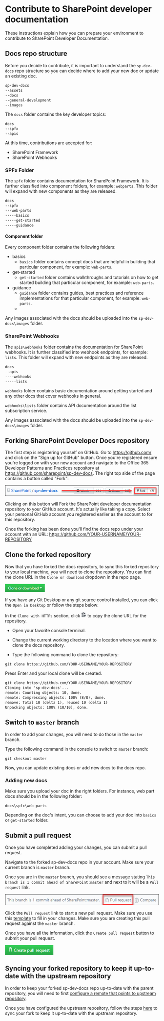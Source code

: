 # Contribute to SharePoint developer documentation
These instructions explain how you can prepare your environment to contribute to SharePoint Developer Documentation.

## Docs repo structure

Before you decide to contribute, it is important to understand the `sp-dev-docs` repo structure so you can decide where to add your new doc or update an existing doc.

```
sp-dev-docs
--assets
--docs
--general-development
--images
```

The `docs` folder contains the key developer topics:

```
docs
--spfx
--apis
```
At this time, contributions are accepted for:

* SharePoint Framework
* SharePoint Webhooks

### SPFx Folder

The `spfx` folder contains documentation for SharePoint Framework. It is further classified into component folders, for example: `webparts`. This folder will expand with new components as they are released.

```
docs
--spfx
---web-parts
-----basics
-----get-started
-----guidance
```

#### Component folder
Every component folder contains the following folders:
* basics
    * `basics` folder contains concept docs that are helpful in building that particular component, for example: `web-parts`. 
* get-started
    * `get-started` folder contains walkthroughs and tutorials on how to get started building that particular component, for example: `web-parts`.
* guidance
    * `guidance` folder contains guides, best practices and reference implementations for that particular component, for example: `web-parts`.
    * 
Any images associated with the docs should be uploaded into the `sp-dev-docs\images` folder.

### SharePoint Webhooks 

The `apis\webhooks` folder contains the documentation for SharePoint webhooks. It is further classified into webhook endpoints, for example: `lists`. This folder will expand with new endpoints as they are released.

```
docs
--apis
----webhooks
-----lists
```

`webhooks` folder contains basic documentation around getting started and any other docs that cover webhooks in general.

`webhooks\lists` folder contains API documentation around the list subscription service.

Any images associated with the docs should be uploaded into the `sp-dev-docs\images` folder.

## Forking SharePoint Developer Docs repository

The first step is registering yourself on GitHub. Go to https://github.com/ and click on the "Sign up for GitHub" button. Once you're registered ensure you're logged on with your new account and navigate to the Office 365 Developer Patterns and Practices repository at https://github.com/sharepoint/sp-dev-docs. The right top side of the page contains a button called "Fork":

![Fork the sp-dev-docs github repository](../images/contribute-fork-docs-repo.png)

Clicking on this button will Fork the SharePoint developer documentation repository to your GitHub account. It's actually like taking a copy. Select your personal GitHub account you registered earlier as the account to for this repository.

Once the forking has been done you'll find the docs repo under your account with an URL: https://github.com/YOUR-USERNAME/YOUR-REPOSITORY

## Clone the forked repository

Now that you have forked the docs repository, to sync this forked repository to your local machine, you will need to clone the repository. You can find the clone URL in the `Clone or download` dropdown in the repo page. 

![Clone the forked SharePoint developer docs repository](../images/contribute-docs-clone-options.png)

If you have any Git Desktop or any git source control installed, you can click the `Open in Desktop` or follow the steps below:

In the `Clone with HTTPs` section, click ![](../images/contribute-clone-icon.png)
 to copy the clone URL for the repository.

* Open your favorite console terminal.

* Change the current working directory to the location where you want to clone the docs repository.

* Type the following command to clone the repository:

```
git clone https://github.com/YOUR-USERNAME/YOUR-REPOSITORY
```

Press Enter and your local clone will be created.

```
git clone https://github.com/YOUR-USERNAME/YOUR-REPOSITORY
Cloning into 'sp-dev-docs'...
remote: Counting objects: 10, done.
remote: Compressing objects: 100% (8/8), done.
remove: Total 10 (delta 1), reused 10 (delta 1)
Unpacking objects: 100% (10/10), done.
```

## Switch to `master` branch

In order to add your changes, you will need to do those in the `master` branch.

Type the following command in the console to switch to `master` branch:

```
git checkout master
```

Now, you can update existing docs or add new docs to the docs repo.

### Adding new docs

Make sure you upload your doc in the right folders. For instance, web part docs should be in the following folder:

```
docs\spfx\web-parts
```
Depending on the doc's intent, you can choose to add your doc into  `basics` or `get-started` folder.

## Submit a pull request

Once you have completed adding your changes, you can submit a pull request. 

Navigate to the forked sp-dev-docs repo in your account. Make sure your current branch is `master` branch.

Once you are in the `master` branch, you should see a message stating  `This branch is 1 commit ahead of SharePoint:master` and next to it will be a `Pull request` link.

![Submit a pull request to sp-dev-docs repo](../images/contribute-docs-submit-pr.png)

Click the `Pull request` link to start a new pull request. Make sure you use this [template](PULL_REQUEST_TEMPLATE.md) to fill in your changes. Make sure you are creating this pull request against the `master` branch.

Once you have all the information, click the `Create pull request` button to submit your pull request.

![Create pull request](../images/contribute-docs-create-pr.png)

## Syncing your forked repository to keep it up-to-date with the upstream repository

In order to keep your forked sp-dev-docs repo up-to-date with the parent repository, you will need to first [configure a remote that points to upstream repository](https://help.github.com/articles/configuring-a-remote-for-a-fork).

Once you have configured the upstream repository, follow the steps [here](https://help.github.com/en/articles/syncing-a-fork) to sync your fork to keep it up-to-date with the upstream repository.
